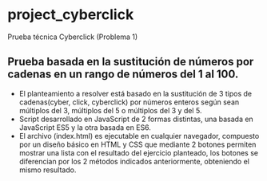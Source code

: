 # project_cyberclick
Prueba técnica Cyberclick (Problema 1)
## Prueba basada en la sustitución de números por cadenas en un rango de números del 1 al 100. 
* El planteamiento a resolver está basado en la sustitución de 3 tipos de cadenas(cyber, click, cyberclick) por números enteros según sean múltiplos del 3, múltiplos del 5 o múltiplos del 3 y del 5.
* Script desarrollado en JavaScript de 2 formas distintas, una basada en JavaScript ES5 y la otra basada en ES6.
* El archivo (index.html) es ejecutable en cualquier navegador, compuesto por un diseño básico en HTML y CSS que mediante 2 botones permiten mostrar una lista con el resultado del ejercicio planteado, los botones se diferencian por los 2 métodos indicados anteriormente, obteniendo el mismo resultado.


